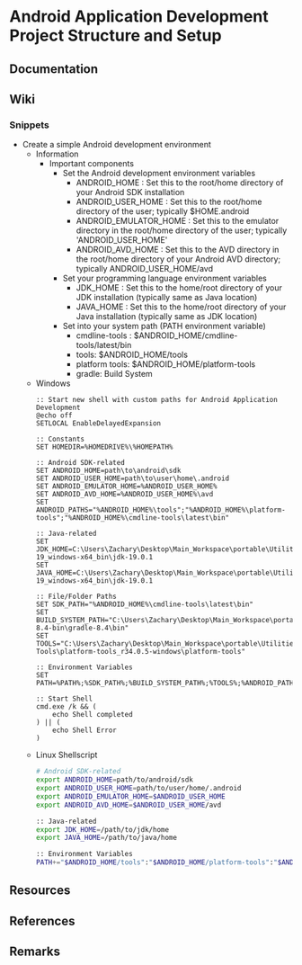 # Android Application Development Project Structure and Setup

## Documentation

## Wiki

### Snippets
- Create a simple Android development environment
    - Information
        - Important components
            - Set the Android development environment variables
                + ANDROID_HOME : Set this to the root/home directory of your Android SDK installation
                + ANDROID_USER_HOME : Set this to the root/home directory of the user; typically $HOME\.android
                + ANDROID_EMULATOR_HOME : Set this to the emulator directory in the root/home directory of the user; typically 'ANDROID_USER_HOME'
                + ANDROID_AVD_HOME : Set this to the AVD directory in the root/home directory of your Android AVD directory; typically ANDROID_USER_HOME/avd
            - Set your programming language environment variables
                + JDK_HOME : Set this to the home/root directory of your JDK installation (typically same as Java location)
                + JAVA_HOME : Set this to the home/root directory of your Java installation (typically same as JDK location)
            - Set into your system path (PATH environment variable)
                + cmdline-tools : $ANDROID_HOME/cmdline-tools/latest/bin
                + tools: $ANDROID_HOME/tools
                + platform tools: $ANDROID_HOME/platform-tools
                + gradle: Build System
    - Windows
        ```batch
        :: Start new shell with custom paths for Android Application Development
        @echo off
        SETLOCAL EnableDelayedExpansion

        :: Constants
        SET HOMEDIR=%HOMEDRIVE%\%HOMEPATH%

        :: Android SDK-related
        SET ANDROID_HOME=path\to\android\sdk
        SET ANDROID_USER_HOME=path\to\user\home\.android
        SET ANDROID_EMULATOR_HOME=%ANDROID_USER_HOME%
        SET ANDROID_AVD_HOME=%ANDROID_USER_HOME%\avd
        SET ANDROID_PATHS="%ANDROID_HOME%\tools";"%ANDROID_HOME%\platform-tools";"%ANDROID_HOME%\cmdline-tools\latest\bin"

        :: Java-related
        SET JDK_HOME=C:\Users\Zachary\Desktop\Main_Workspace\portable\Utilities\Programming\Java\JDK\jdk-19_windows-x64_bin\jdk-19.0.1
        SET JAVA_HOME=C:\Users\Zachary\Desktop\Main_Workspace\portable\Utilities\Programming\Java\JDK\jdk-19_windows-x64_bin\jdk-19.0.1

        :: File/Folder Paths
        SET SDK_PATH="%ANDROID_HOME%\cmdline-tools\latest\bin"
        SET BUILD_SYSTEM_PATH="C:\Users\Zachary\Desktop\Main_Workspace\portable\Utilities\Programming\Gradle\gradle-8.4-bin\gradle-8.4\bin"
        SET TOOLS="C:\Users\Zachary\Desktop\Main_Workspace\portable\Utilities\Android\Platform Tools\platform-tools_r34.0.5-windows\platform-tools"

        :: Environment Variables
        SET PATH=%PATH%;%SDK_PATH%;%BUILD_SYSTEM_PATH%;%TOOLS%;%ANDROID_PATHS%;

        :: Start Shell
        cmd.exe /k && (
            echo Shell completed
        ) || (
            echo Shell Error
        )
        ```
    - Linux Shellscript
        ```bash
        # Android SDK-related
        export ANDROID_HOME=path/to/android/sdk
        export ANDROID_USER_HOME=path/to/user/home/.android
        export ANDROID_EMULATOR_HOME=$ANDROID_USER_HOME
        export ANDROID_AVD_HOME=$ANDROID_USER_HOME/avd

        :: Java-related
        export JDK_HOME=/path/to/jdk/home
        export JAVA_HOME=/path/to/java/home

        :: Environment Variables
        PATH+="$ANDROID_HOME/tools":"$ANDROID_HOME/platform-tools":"$ANDROID_HOME/cmdline-tools/latest/bin"
        ```

## Resources

## References

## Remarks

